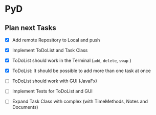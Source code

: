 # PyD



## Plan next Tasks

- [x] Add remote Repository to Local and push
- [x] Implement ToDoList and Task Class
- [x] ToDoList should work in the Terminal  (`add`, `delete`, `swap` )
- [x] ToDoList: It should be possible to add more than one task at once
- [ ] ToDoList should work with GUI (JavaFx)
- [ ] Implement Tests for ToDoList and GUI
- [ ] Expand Task Class with complex (with TimeMethods, Notes and Documents)


